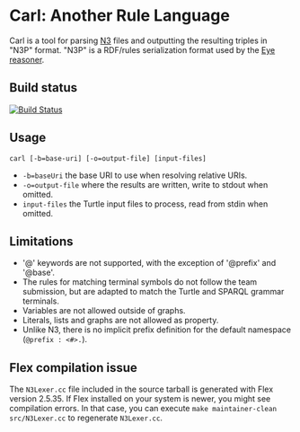 # Carl: Another Rule Language

Carl is a tool for parsing [N3](http://www.w3.org/TeamSubmission/n3/) files and outputting the resulting triples in "N3P" format.
"N3P" is a RDF/rules serialization format used by the [Eye reasoner](http://eulersharp.sourceforge.net/).

## Build status

[![Build Status](https://travis-ci.org/melgi/carl.svg?branch=master)](https://travis-ci.org/melgi/carl)

## Usage

`carl [-b=base-uri] [-o=output-file] [input-files]`

* `-b=baseUri` the base URI to use when resolving relative URIs.
* `-o=output-file` where the results are written, write to stdout when omitted.
* `input-files` the Turtle input files to process, read from stdin when omitted.

## Limitations

* '@' keywords are not supported, with the exception of '@prefix' and '@base'.
* The rules for matching terminal symbols do not follow the team submission, but are adapted to match the Turtle and SPARQL grammar terminals.
* Variables are not allowed outside of graphs.
* Literals, lists and graphs are not allowed as property.
* Unlike N3, there is no implicit prefix definition for the default namespace (`@prefix : <#>.`).

## Flex compilation issue

The `N3Lexer.cc` file included in the source tarball is generated with Flex version 2.5.35. If Flex installed on your system is newer, you might see compilation errors.
In that case, you can execute `make maintainer-clean src/N3Lexer.cc` to regenerate `N3Lexer.cc`.
